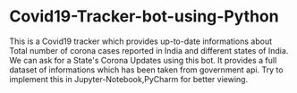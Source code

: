 # Covid19-Tracker-bot-using-Python
 This is a Covid19 tracker which provides up-to-date informations about Total number of corona
 cases reported in India and different states of India.
 We can ask for a State's Corona Updates using this bot.
 It provides a full dataset of informations which has been taken from government api.
 Try to implement this in Jupyter-Notebook,PyCharm for better viewing.
 
